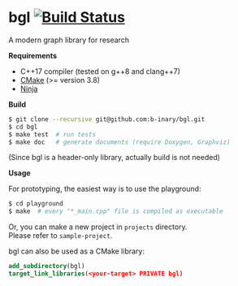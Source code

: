 # bgl [![Build Status](https://travis-ci.com/b-inary/bgl.svg?branch=master)](https://travis-ci.com/b-inary/bgl)

A modern graph library for research

**Requirements**

- C++17 compiler (tested on g++8 and clang++7)
- [CMake](https://cmake.org/) (>= version 3.8)
- [Ninja](https://ninja-build.org/)

**Build**

```sh
$ git clone --recursive git@github.com:b-inary/bgl.git
$ cd bgl
$ make test  # run tests
$ make doc   # generate documents (require Doxygen, Graphviz)
```

(Since bgl is a header-only library, actually build is not needed)

**Usage**

For prototyping, the easiest way is to use the playground:

```sh
$ cd playground
$ make  # every "*_main.cpp" file is compiled as executable
```

Or, you can make a new project in `projects` directory.  
Please refer to `sample-project`.

bgl can also be used as a CMake library:

```CMake
add_subdirectory(bgl)
target_link_libraries(<your-target> PRIVATE bgl)
```
